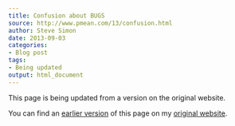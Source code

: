 ```yaml
---
title: Confusion about BUGS
source: http://www.pmean.com/13/confusion.html
author: Steve Simon
date: 2013-09-03
categories:
- Blog post
tags:
- Being updated
output: html_document
---
```


This page is being updated from a version on the original website.

<!---More--->

You can find an [earlier version][sim1] of this page on my [original website][sim2].

[sim1]: http://www.pmean.com/13/confusion.html
[sim2]: http://www.pmean.com/original_site.html
